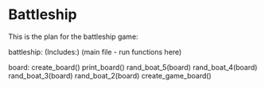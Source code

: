 # Battleship

This is the plan for the battleship game:

battleship: (Includes:)
(main file - run functions here)

board:
create_board()
print_board()
rand_boat_5(board)
rand_boat_4(board)
rand_boat_3(board)
rand_boat_2(board)
create_game_board()
